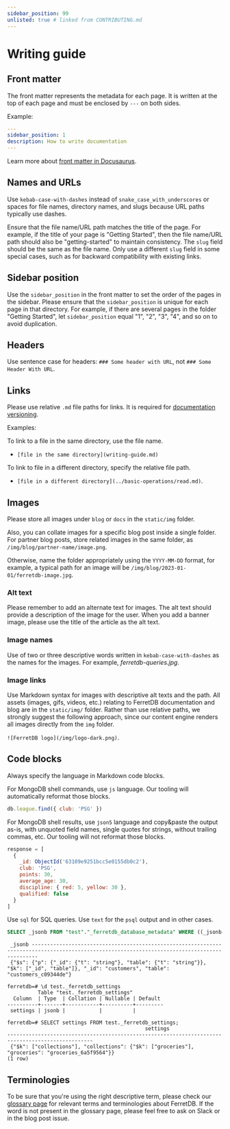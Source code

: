 ```yaml
---
sidebar_position: 99
unlisted: true # linked from CONTRIBUTING.md
---
```


# Writing guide

## Front matter

The front matter represents the metadata for each page.
It is written at the top of each page and must be enclosed by `---` on both sides.

Example:

```yaml
---
sidebar_position: 1
description: How to write documentation
---
```

Learn more about [front matter in Docusaurus](https://docusaurus.io/docs/api/plugins/@docusaurus/plugin-content-docs#markdown-front-matter).

## Names and URLs

Use `kebab-case-with-dashes` instead of `snake_case_with_underscores` or spaces
for file names, directory names, and slugs because URL paths typically use dashes.

Ensure that the file name/URL path matches the title of the page.
For example, if the title of your page is "Getting Started", then the file name/URL path should also be "getting-started" to maintain consistency.
The `slug` field should be the same as the file name.
Only use a different `slug` field in some special cases, such as for backward compatibility with existing links.

## Sidebar position

Use the `sidebar_position` in the front matter to set the order of the pages in the sidebar.
Please ensure that the `sidebar_position` is unique for each page in that directory.
For example, if there are several pages in the folder "Getting Started", let `sidebar_position` equal "1", "2", "3", "4", and so on to avoid duplication.

## Headers

Use sentence case for headers: `### Some header with URL`, not `### Some Header With URL`.

## Links

Please use relative `.md` file paths for links.
It is required for [documentation versioning](https://docusaurus.io/docs/versioning#link-docs-by-file-paths).

Examples:

To link to a file in the same directory, use the file name.

- `[file in the same directory](writing-guide.md)`

To link to file in a different directory, specify the relative file path.

- `[file in a different directory](../basic-operations/read.md)`.

## Images

Please store all images under `blog` or `docs` in the `static/img` folder.

Also, you can collate images for a specific blog post inside a single folder.
For partner blog posts, store related images in the same folder, as `/img/blog/partner-name/image.png`.

Otherwise, name the folder appropriately using the `YYYY-MM-DD` format, for example, a typical path for an image will be `/img/blog/2023-01-01/ferretdb-image.jpg`.

### Alt text

Please remember to add an alternate text for images.
The alt text should provide a description of the image for the user.
When you add a banner image, please use the title of the article as the alt text.

### Image names

Use of two or three descriptive words written in `kebab-case-with-dashes` as the names for the images.
For example, _ferretdb-queries.jpg_.

### Image links

Use Markdown syntax for images with descriptive alt texts and the path.
All assets (images, gifs, videos, etc.) relating to FerretDB documentation and blog are in the `static/img/` folder.
Rather than use relative paths, we strongly suggest the following approach, since our content engine renders all images directly from the `img` folder.

`![FerretDB logo](/img/logo-dark.png)`.

## Code blocks

Always specify the language in Markdown code blocks.

For MongoDB shell commands, use `js` language.
Our tooling will automatically reformat those blocks.

```js
db.league.find({ club: 'PSG' })
```

For MongoDB shell results, use `json5` language and copy&paste the output as-is,
with unquoted field names, single quotes for strings, without trailing commas, etc.
Our tooling will not reformat those blocks.

```js
response = [
  {
    _id: ObjectId('63109e9251bcc5e0155db0c2'),
    club: 'PSG',
    points: 30,
    average_age: 30,
    discipline: { red: 5, yellow: 30 },
    qualified: false
  }
]
```

Use `sql` for SQL queries.
Use `text` for the `psql` output and in other cases.

```sql
SELECT _jsonb FROM "test"."_ferretdb_database_metadata" WHERE ((_jsonb->'_id')::jsonb = '"customers"');
```

```text
 _jsonb ----------------------------------------------------------------------------------------------------------------------------------------------
 {"$s": {"p": {"_id": {"t": "string"}, "table": {"t": "string"}}, "$k": ["_id", "table"]}, "_id": "customers", "table": "customers_c09344de"}
```

```text
ferretdb=# \d test._ferretdb_settings
          Table "test._ferretdb_settings"
  Column  | Type  | Collation | Nullable | Default
----------+-------+-----------+----------+---------
 settings | jsonb |           |          |

ferretdb=# SELECT settings FROM test._ferretdb_settings;
                                             settings
--------------------------------------------------------------------------------------------------
 {"$k": ["collections"], "collections": {"$k": ["groceries"], "groceries": "groceries_6a5f9564"}}
(1 row)
```

## Terminologies

To be sure that you're using the right descriptive term, please check our [glossary page](../reference/glossary.md) for relevant terms and terminologies about FerretDB.
If the word is not present in the glossary page, please feel free to ask on Slack or in the blog post issue.
